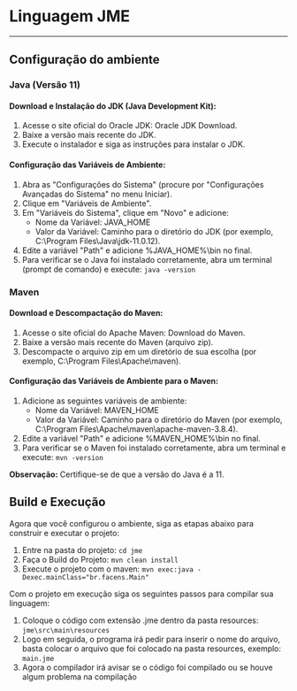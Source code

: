 # Linguagem JME

---
## Configuração do ambiente

### Java (Versão 11)
#### Download e Instalação do JDK (Java Development Kit):
1. Acesse o site oficial do Oracle JDK: Oracle JDK Download.
2. Baixe a versão mais recente do JDK.
3. Execute o instalador e siga as instruções para instalar o JDK.

#### Configuração das Variáveis de Ambiente:
1. Abra as "Configurações do Sistema" (procure por "Configurações Avançadas do Sistema" no menu Iniciar).
2. Clique em "Variáveis de Ambiente".
3. Em "Variáveis do Sistema", clique em "Novo" e adicione: 
   - Nome da Variável: JAVA_HOME
   - Valor da Variável: Caminho para o diretório do JDK (por exemplo, C:\Program Files\Java\jdk-11.0.12).
4. Edite a variável "Path" e adicione %JAVA_HOME%\bin no final.
5. Para verificar se o Java foi instalado corretamente, abra um terminal (prompt de comando) e execute:
`java -version`

### Maven
#### Download e Descompactação do Maven:
1. Acesse o site oficial do Apache Maven: Download do Maven.
2. Baixe a versão mais recente do Maven (arquivo zip).
3. Descompacte o arquivo zip em um diretório de sua escolha (por exemplo, C:\Program Files\Apache\maven).

#### Configuração das Variáveis de Ambiente para o Maven:
1. Adicione as seguintes variáveis de ambiente:
   - Nome da Variável: MAVEN_HOME
   - Valor da Variável: Caminho para o diretório do Maven (por exemplo, C:\Program Files\Apache\maven\apache-maven-3.8.4).
2. Edite a variável "Path" e adicione %MAVEN_HOME%\bin no final.
3. Para verificar se o Maven foi instalado corretamente, abra um terminal e execute:
`mvn -version`

**Observação:** Certifique-se de que a versão do Java é a 11.

## Build e Execução

Agora que você configurou o ambiente, siga as etapas abaixo para construir e executar o projeto:

1. Entre na pasta do projeto: `cd jme`
2. Faça o Build do Projeto: `mvn clean install`
3. Execute o projeto com o maven: `mvn exec:java -Dexec.mainClass="br.facens.Main"`

Com o projeto em execução siga os seguintes passos para compilar sua linguagem:
1. Coloque o código com extensão .jme dentro da pasta resources: `jme\src\main\resources`
2. Logo em seguida, o programa irá pedir para inserir o nome do arquivo, basta colocar o arquivo que 
foi colocado na pasta resources, exemplo: `main.jme`
3. Agora o compilador irá avisar se o código foi compilado ou se houve algum problema na compilação
